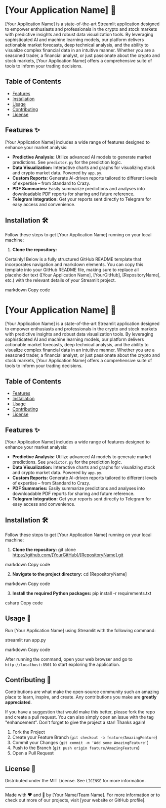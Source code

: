 # [Your Application Name] 🚀

[Your Application Name] is a state-of-the-art Streamlit application designed to empower enthusiasts and professionals in the crypto and stock markets with predictive insights and robust data visualization tools. By leveraging sophisticated AI and machine learning models, our platform delivers actionable market forecasts, deep technical analysis, and the ability to visualize complex financial data in an intuitive manner. Whether you are a seasoned trader, a financial analyst, or just passionate about the crypto and stock markets, [Your Application Name] offers a comprehensive suite of tools to inform your trading decisions.

## Table of Contents

- [Features](#features-)
- [Installation](#installation-)
- [Usage](#usage-)
- [Contributing](#contributing-)
- [License](#license-)

## Features ✨

[Your Application Name] includes a wide range of features designed to enhance your market analysis:

- **Predictive Analysis:** Utilize advanced AI models to generate market predictions. See `predictor.py` for the prediction logic.
- **Data Visualization:** Interactive charts and graphs for visualizing stock and crypto market data. Powered by `app.py`.
- **Custom Reports:** Generate AI-driven reports tailored to different levels of expertise – from Standard to Crazy.
- **PDF Summaries:** Easily summarize predictions and analyses into downloadable PDF reports for sharing and future reference.
- **Telegram Integration:** Get your reports sent directly to Telegram for easy access and convenience.

## Installation 🛠

Follow these steps to get [Your Application Name] running on your local machine:

1. **Clone the repository:**

Certainly! Below is a fully structured GitHub README template that incorporates navigation and markdown elements. You can copy this template into your GitHub README file, making sure to replace all placeholder text ([Your Application Name], [YourGitHub], [RepositoryName], etc.) with the relevant details of your Streamlit project.

markdown
Copy code
# [Your Application Name] 🚀

[Your Application Name] is a state-of-the-art Streamlit application designed to empower enthusiasts and professionals in the crypto and stock markets with predictive insights and robust data visualization tools. By leveraging sophisticated AI and machine learning models, our platform delivers actionable market forecasts, deep technical analysis, and the ability to visualize complex financial data in an intuitive manner. Whether you are a seasoned trader, a financial analyst, or just passionate about the crypto and stock markets, [Your Application Name] offers a comprehensive suite of tools to inform your trading decisions.

## Table of Contents

- [Features](#features-)
- [Installation](#installation-)
- [Usage](#usage-)
- [Contributing](#contributing-)
- [License](#license-)

## Features ✨

[Your Application Name] includes a wide range of features designed to enhance your market analysis:

- **Predictive Analysis:** Utilize advanced AI models to generate market predictions. See `predictor.py` for the prediction logic.
- **Data Visualization:** Interactive charts and graphs for visualizing stock and crypto market data. Powered by `app.py`.
- **Custom Reports:** Generate AI-driven reports tailored to different levels of expertise – from Standard to Crazy.
- **PDF Summaries:** Easily summarize predictions and analyses into downloadable PDF reports for sharing and future reference.
- **Telegram Integration:** Get your reports sent directly to Telegram for easy access and convenience.

## Installation 🛠

Follow these steps to get [Your Application Name] running on your local machine:

1. **Clone the repository:**
git clone https://github.com/[YourGitHub]/[RepositoryName].git

markdown
Copy code

2. **Navigate to the project directory:**
cd [RepositoryName]

markdown
Copy code

3. **Install the required Python packages:**
pip install -r requirements.txt

csharp
Copy code

## Usage 🚀

Run [Your Application Name] using Streamlit with the following command:

streamlit run app.py

markdown
Copy code

After running the command, open your web browser and go to `http://localhost:8501` to start exploring the application.

## Contributing 🤝

Contributions are what make the open-source community such an amazing place to learn, inspire, and create. Any contributions you make are **greatly appreciated**.

If you have a suggestion that would make this better, please fork the repo and create a pull request. You can also simply open an issue with the tag "enhancement".
Don't forget to give the project a star! Thanks again!

1. Fork the Project
2. Create your Feature Branch (`git checkout -b feature/AmazingFeature`)
3. Commit your Changes (`git commit -m 'Add some AmazingFeature'`)
4. Push to the Branch (`git push origin feature/AmazingFeature`)
5. Open a Pull Request

## License 📝

Distributed under the MIT License. See `LICENSE` for more information.

---

Made with ❤️ and 🧠 by [Your Name/Team Name]. For more information or to check out more of our projects, visit [your website or GitHub profile].
